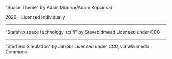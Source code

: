 "Space Theme"
by Adam Monroe/Adam Kopcinski

2020 - Licensed individually

----------

"Starship space technology sci fi" by Stevebidmead
Licensed under CC0

---------

"Starfield Simulation" by Jahobr
Licensed under CC0, via Wikimedia Commons
